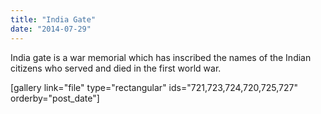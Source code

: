 ```yaml
---
title: "India Gate"
date: "2014-07-29"
---
```


India gate is a war memorial which has inscribed the names of the Indian citizens who served and died in the first world war.

\[gallery link="file" type="rectangular" ids="721,723,724,720,725,727" orderby="post\_date"\]
